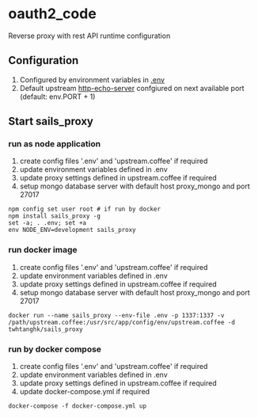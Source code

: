 # oauth2_code
Reverse proxy with rest API runtime configuration

## Configuration

1. Configured by environment variables in [.env](https://github.com/twhtanghk/sails_proxy/blob/master/.env)
2. Default upstream [http-echo-server](https://github.com/watson/http-echo-server) confgiured on next available port (default: env.PORT + 1)

## Start sails_proxy
### run as node application
1. create config files '.env' and 'upstream.coffee' if required
2. update environment variables defined in .env
3. update proxy settings defined in upstream.coffee if required
4. setup mongo database server with default host proxy_mongo and port 27017
```
npm config set user root # if run by docker
npm install sails_proxy -g
set -a; . .env; set +a
env NODE_ENV=development sails_proxy
```
### run docker image
1. create config files '.env' and 'upstream.coffee' if required
2. update environment variables defined in .env
3. update proxy settings defined in upstream.coffee if required
4. setup mongo database server with default host proxy_mongo and port 27017
```
docker run --name sails_proxy --env-file .env -p 1337:1337 -v /path/upstream.coffee:/usr/src/app/config/env/upstream.coffee -d twhtanghk/sails_proxy
```

### run by docker compose
1. create config files '.env' and 'upstream.coffee' if required
2. update environment variables defined in .env
3. update proxy settings defined in upstream.coffee if required
4. update docker-compose.yml if required
```
docker-compose -f docker-compose.yml up
```
